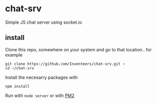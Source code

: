# chat-srv
Simple JS chat server using socket.io

## install
Clone this repo, somewhere on your system and go to that location.. for example

```
git clone https://github.com/Inventeers/chat-srv.git ~
cd ~/chat-srv
```

Install the necesarry packages with
```
npm install
```

Run with `node server` or with [PM2](https://github.com/Unitech/pm2)
